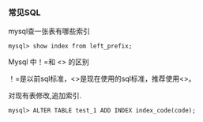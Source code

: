 ### 常见SQL

mysql查一张表有哪些索引
    
    mysql> show index from left_prefix;
    
Mysql 中！=和 <> 的区别

！=是以前sql标准，<>是现在使用的sql标准，推荐使用<>。

对现有表修改,追加索引.

    mysql> ALTER TABLE test_1 ADD INDEX index_code(code);